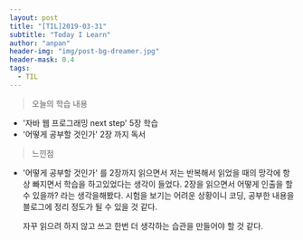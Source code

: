 ```yaml
---
layout: post
title: "[TIL]2019-03-31"
subtitle: "Today I Learn"
author: "anpan"
header-img: "img/post-bg-dreamer.jpg"
header-mask: 0.4
tags:
  - TIL
---
```


> 오늘의 학습 내용

* '자바 웹 프로그래밍 next step' 5장 학습
* '어떻게 공부할 것인가' 2장 까지 독서
 


> 느낀점

*   '어떻게 공부할 것인가' 를 2장까지 읽으면서 저는 반복해서 읽었을 때의 망각에 항상 빠지면서 학습을 하고있었다는 생각이 들었다.
   2장을 읽으면서 어떻게 인출을 할 수 있을까? 라는 생각을해봤다.
    시험을 보기는 어려운 상황이니 코딩, 공부한 내용을 블로그에 정리 정도가 될 수 있을 것 같다.
    
    자꾸 읽으려 하지 않고 쓰고 한번 더 생각하는 습관을 만들어야 할 것 같다.


